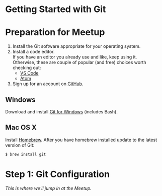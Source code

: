# Getting Started with Git

# Preparation for Meetup

  1. Install the Git software appropriate for your operating system.
  1. Install a code editor.  
     If you have an editor you already use and like, keep using it.  
     Otherwise, these are couple of popular (and free) choices worth checking out:
     - [VS Code][vscode]
     - [Atom][atom]
  1. Sign up for an account on [GitHub](https://github.com).


## Windows

Download and install [Git for Windows][git_windows] (includes Bash).

## Mac OS X

Install [Homebrew][mac_homebrew].  After you have homebrew installed update to the latest version of Git:

    $ brew install git

# Step 1: Git Configuration

*This is where we'll jump in at the Meetup.*






[vscode]: https://code.visualstudio.com/
[atom]: https://atom.io/
[git_windows]: https://gitforwindows.org/
[mac_homebrew]: https://brew.sh/
[git_bash_contrib]: https://github.com/git/git/tree/master/contrib/completion

